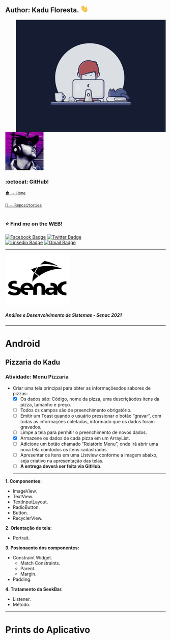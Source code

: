 <h2> Author: Kadu Floresta. <img src="https://github.com/KaduFloresta/KaduFloresta/blob/main/img/Hi.gif?raw=true" width="25"></h2>
<img align="right" alt="GIF" src="https://github.com/KaduFloresta/KaduFloresta/blob/main/img/gif2.gif?raw=true" width="470";/>

<a href="https://www.linkedin.com/in/kadufloresta/">
 <img src="https://github.com/KaduFloresta/KaduFloresta/blob/main/img/profile.gif?raw=true" width="120px; alt=""/></b></a>  
 <br>
 
<h3>:octocat: GitHub!</h3>
 <code><a href="https://github.com/KaduFloresta" title="HomeGit">🏠 - Home</a><br></code><br>
 <code><a href="https://github.com/KaduFloresta?tab=repositories" title="RepoGit">📂 - Repositories</a><br></code>
 
<br>

<h3>⭐ Find me on the WEB!</h3>

[![Facebook Badge](https://img.shields.io/badge/-Kadu_Floresta-lightblue?style=flat-square&logo=Facebook&logoColor=white&link=https://www.facebook.com/kadu.floresta)](https://www.facebook.com/kadu.floresta)
[![Twitter Badge](https://img.shields.io/badge/-@kadu_kururu-1ca0f1?style=flat-square&labelColor=1ca0f1&logo=twitter&logoColor=white&link=https://twitter.com/kadu_kururu)](https://twitter.com/kadu_kururu)
<br>
[![Linkedin Badge](https://img.shields.io/badge/-Kadu_Floresta-blue?style=flat-square&logo=Linkedin&logoColor=white&link=https://www.linkedin.com/in/kadufloresta/)](https://www.linkedin.com/in/kadufloresta/)
[![Gmail Badge](https://img.shields.io/badge/-cefloresta1@gmail.com-c14438?style=flat-square&logo=Gmail&logoColor=white&link=mailto:cefloresta1@gmail.com)](mailto:cefloresta1@gmail.com)

<hr>
<a href="https://portal.sc.senac.br/portal/site/descontos-e-bolsas/senac-joinville"><img src="https://github.com/KaduFloresta/JavaScript_WebSite/raw/master/img/senac.png" alt="drawing" width="200"/></a><h5>Análise e Desenvolvimento de Sistemas - Senac 2021</h5> 

---

# Android
## Pizzaria do Kadu

### Atividade: Menu Pizzaria
- Criar uma tela principal para obter as informaçõesdos sabores de pizzas:
    - [X] Os dados são:  Código, nome da pizza, uma descriçãodos itens da pizza, tamanho e preço.
    - [ ] Todos os campos são de preenchimento obrigatório.
    - [ ] Emitir um Toast quando o usuário pressionar o botão “gravar”, com todas as informações coletadas, informado que os dados foram gravados.          
    - [ ] Limpe a tela para permitir o preenchimento de novos dados.
    - [X] Armazene os dados de cada pizza em um ArrayList.
    - [ ] Adicione um botão chamado “Relatório Menu”, onde irá abrir uma nova tela comtodos os itens cadastrados.
    - [ ] Apresentar os itens em uma Listview conforme a imagem abaixo, seja criativo na apresentação das telas.
    - [ ] **A entrega deverá ser feita via GitHub.**
  
  ---

**1. Componentes:**
  - ImageView.
  - TextView.
  - TextInputLayout.
  - RadioButton.
  - Button.
  - RecyclerView.

**2. Orientação de tela:**
  - Portrait.
 
**3. Posionaento dos componentes:**
 - Constraint Widget.
    - Match Constraints.
    - Parent.
    - Margin.
 - Padding.
 
 **4. Tratamento da SeekBar.**
 - Listener.
 - Método.
 
 ---

 # Prints do Aplicativo
